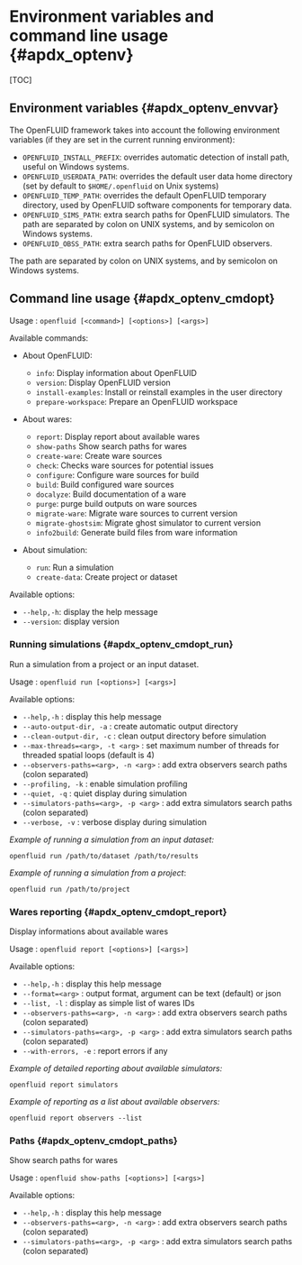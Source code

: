 # Environment variables and command line usage {#apdx_optenv}

[TOC]

## Environment variables {#apdx_optenv_envvar}

The OpenFLUID framework takes into account the following environment
variables (if they are set in the current running environment):

* `OPENFLUID_INSTALL_PREFIX`: overrides automatic detection of install path, useful on Windows systems.
* `OPENFLUID_USERDATA_PATH`: overrides the default user data home directory (set by default to `$HOME/.openfluid` on Unix systems)
* `OPENFLUID_TEMP_PATH`: overrides the default OpenFLUID temporary directory, used by OpenFLUID software components for temporary data.
* `OPENFLUID_SIMS_PATH`: extra search paths for OpenFLUID simulators. 
The path are separated by colon on UNIX systems, and by semicolon on Windows systems. 
* `OPENFLUID_OBSS_PATH`: extra search paths for OpenFLUID observers. 

The path are separated by colon on UNIX systems, and by semicolon on Windows systems. 


## Command line usage {#apdx_optenv_cmdopt}

Usage : `openfluid [<command>] [<options>] [<args>]`


Available commands:
* About OpenFLUID: 
   * `info`:                 Display information about OpenFLUID
   * `version`:              Display OpenFLUID version
   * `install-examples`:     Install or reinstall examples in the user directory
   * `prepare-workspace`:    Prepare an OpenFLUID workspace

* About wares: 
   * `report`:               Display report about available wares
   * `show-paths`            Show search paths for wares
   * `create-ware`:          Create ware sources
   * `check`:                Checks ware sources for potential issues
   * `configure`:            Configure ware sources for build
   * `build`:                Build configured ware sources
   * `docalyze`:             Build documentation of a ware
   * `purge`:                purge build outputs on ware sources
   * `migrate-ware`:         Migrate ware sources to current version
   * `migrate-ghostsim`:     Migrate ghost simulator to current version
   * `info2build`:           Generate build files from ware information

* About simulation: 
   * `run`:                  Run a simulation
   * `create-data`:          Create project or dataset


Available options:

* `--help,-h`: display the help message
* `--version`: display version


### Running simulations {#apdx_optenv_cmdopt_run}

Run a simulation from a project or an input dataset.

Usage : `openfluid run [<options>] [<args>]`

Available options:

* `--help,-h` : display this help message
* `--auto-output-dir, -a` : create automatic output directory
* `--clean-output-dir, -c` : clean output directory before simulation
* `--max-threads=<arg>, -t <arg>` : set maximum number of threads for threaded spatial loops (default is 4)
* `--observers-paths=<arg>, -n <arg>` : add extra observers search paths (colon separated)
* `--profiling, -k` : enable simulation profiling
* `--quiet, -q` : quiet display during simulation
* `--simulators-paths=<arg>, -p <arg>` : add extra simulators search paths (colon separated)
* `--verbose, -v` : verbose display during simulation


_Example of running a simulation from an input dataset:_
```
openfluid run /path/to/dataset /path/to/results
``` 

_Example of running a simulation from a project_:
```
openfluid run /path/to/project
``` 


### Wares reporting {#apdx_optenv_cmdopt_report}

Display informations about available wares

Usage : `openfluid report [<options>] [<args>]`

Available options:

* `--help,-h` : display this help message
* `--format=<arg>` : output format, argument can be text (default) or json
* `--list, -l` : display as simple list of wares IDs
* `--observers-paths=<arg>, -n <arg>` : add extra observers search paths (colon separated)
* `--simulators-paths=<arg>, -p <arg>` : add extra simulators search paths (colon separated)
* `--with-errors, -e` : report errors if any

_Example of detailed reporting about available simulators:_
```
openfluid report simulators
``` 

_Example of reporting as a list about available observers:_
```
openfluid report observers --list
``` 


### Paths {#apdx_optenv_cmdopt_paths}
Show search paths for wares

Usage : `openfluid show-paths [<options>] [<args>]`

Available options:

* `--help,-h` : display this help message
* `--observers-paths=<arg>, -n <arg>` : add extra observers search paths (colon separated)
* `--simulators-paths=<arg>, -p <arg>` : add extra simulators search paths (colon separated)
